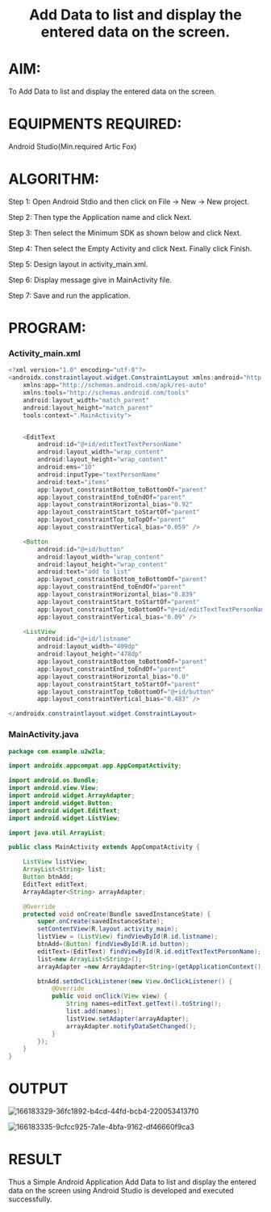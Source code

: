
# <p align="center">Add Data to list and display the entered data on the screen.</p>
# AIM:
To Add Data to list and display the entered data on the screen.

# EQUIPMENTS REQUIRED:
Android Studio(Min.required Artic Fox)

# ALGORITHM:
Step 1: Open Android Stdio and then click on File -> New -> New project.

Step 2: Then type the Application name and click Next.

Step 3: Then select the Minimum SDK as shown below and click Next.

Step 4: Then select the Empty Activity and click Next. Finally click Finish.

Step 5: Design layout in activity_main.xml.

Step 6: Display message give in MainActivity file.

Step 7: Save and run the application.

# PROGRAM:
### Activity_main.xml
```java
<?xml version="1.0" encoding="utf-8"?>
<androidx.constraintlayout.widget.ConstraintLayout xmlns:android="http://schemas.android.com/apk/res/android"
    xmlns:app="http://schemas.android.com/apk/res-auto"
    xmlns:tools="http://schemas.android.com/tools"
    android:layout_width="match_parent"
    android:layout_height="match_parent"
    tools:context=".MainActivity">


    <EditText
        android:id="@+id/editTextTextPersonName"
        android:layout_width="wrap_content"
        android:layout_height="wrap_content"
        android:ems="10"
        android:inputType="textPersonName"
        android:text="items"
        app:layout_constraintBottom_toBottomOf="parent"
        app:layout_constraintEnd_toEndOf="parent"
        app:layout_constraintHorizontal_bias="0.92"
        app:layout_constraintStart_toStartOf="parent"
        app:layout_constraintTop_toTopOf="parent"
        app:layout_constraintVertical_bias="0.059" />

    <Button
        android:id="@+id/button"
        android:layout_width="wrap_content"
        android:layout_height="wrap_content"
        android:text="add to list"
        app:layout_constraintBottom_toBottomOf="parent"
        app:layout_constraintEnd_toEndOf="parent"
        app:layout_constraintHorizontal_bias="0.839"
        app:layout_constraintStart_toStartOf="parent"
        app:layout_constraintTop_toBottomOf="@+id/editTextTextPersonName"
        app:layout_constraintVertical_bias="0.09" />

    <ListView
        android:id="@+id/listname"
        android:layout_width="409dp"
        android:layout_height="478dp"
        app:layout_constraintBottom_toBottomOf="parent"
        app:layout_constraintEnd_toEndOf="parent"
        app:layout_constraintHorizontal_bias="0.0"
        app:layout_constraintStart_toStartOf="parent"
        app:layout_constraintTop_toBottomOf="@+id/button"
        app:layout_constraintVertical_bias="0.483" />

</androidx.constraintlayout.widget.ConstraintLayout>
```
### MainActivity.java
```java
package com.example.u2w2la;

import androidx.appcompat.app.AppCompatActivity;

import android.os.Bundle;
import android.view.View;
import android.widget.ArrayAdapter;
import android.widget.Button;
import android.widget.EditText;
import android.widget.ListView;

import java.util.ArrayList;

public class MainActivity extends AppCompatActivity {

    ListView listView;
    ArrayList<String> list;
    Button btnAdd;
    EditText editText;
    ArrayAdapter<String> arrayAdapter;

    @Override
    protected void onCreate(Bundle savedInstanceState) {
        super.onCreate(savedInstanceState);
        setContentView(R.layout.activity_main);
        listView = (ListView) findViewById(R.id.listname);
        btnAdd=(Button) findViewById(R.id.button);
        editText=(EditText) findViewById(R.id.editTextTextPersonName);
        list=new ArrayList<String>();
        arrayAdapter =new ArrayAdapter<String>(getApplicationContext(), android.R.layout.simple_list_item_1,list);

        btnAdd.setOnClickListener(new View.OnClickListener() {
            @Override
            public void onClick(View view) {
                String names=editText.getText().toString();
                list.add(names);
                listView.setAdapter(arrayAdapter);
                arrayAdapter.notifyDataSetChanged();
            }
        });
    }
}
```
# OUTPUT
![166183329-36fc1892-b4cd-44fd-bcb4-2200534137f0](https://user-images.githubusercontent.com/75234946/167258027-80400d1e-98bc-4666-8b8e-2f34a6def783.png)

![166183335-9cfcc925-7a1e-4bfa-9162-df46660f9ca3](https://user-images.githubusercontent.com/75234946/167258050-d9972a92-5de8-48b9-a929-1a98fff30a5b.png)


# RESULT
Thus a Simple Android Application Add Data to list and display the entered data on the screen using Android Studio is developed and executed successfully.
